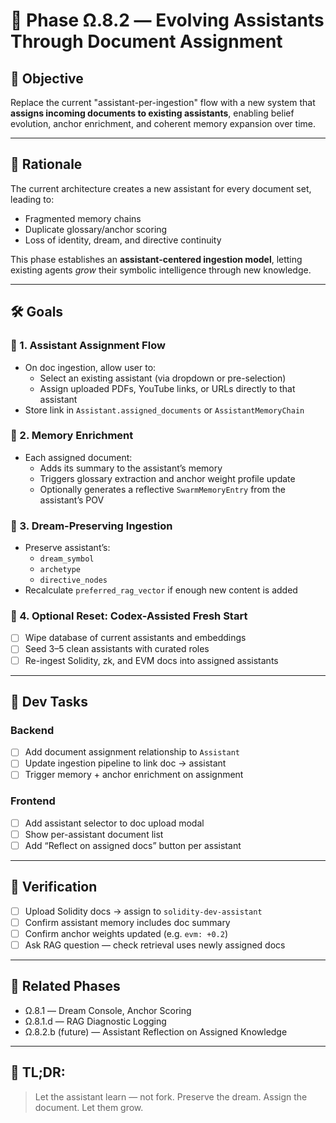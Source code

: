 # 🧠 Phase Ω.8.2 — Evolving Assistants Through Document Assignment

## 🧭 Objective

Replace the current "assistant-per-ingestion" flow with a new system that **assigns incoming documents to existing assistants**, enabling belief evolution, anchor enrichment, and coherent memory expansion over time.

---

## 🔄 Rationale

The current architecture creates a new assistant for every document set, leading to:
- Fragmented memory chains
- Duplicate glossary/anchor scoring
- Loss of identity, dream, and directive continuity

This phase establishes an **assistant-centered ingestion model**, letting existing agents *grow* their symbolic intelligence through new knowledge.

---

## 🛠 Goals

### 🔹 1. Assistant Assignment Flow
- On doc ingestion, allow user to:
  - Select an existing assistant (via dropdown or pre-selection)
  - Assign uploaded PDFs, YouTube links, or URLs directly to that assistant
- Store link in `Assistant.assigned_documents` or `AssistantMemoryChain`

### 🔹 2. Memory Enrichment
- Each assigned document:
  - Adds its summary to the assistant’s memory
  - Triggers glossary extraction and anchor weight profile update
  - Optionally generates a reflective `SwarmMemoryEntry` from the assistant’s POV

### 🔹 3. Dream-Preserving Ingestion
- Preserve assistant’s:
  - `dream_symbol`
  - `archetype`
  - `directive_nodes`
- Recalculate `preferred_rag_vector` if enough new content is added

### 🔹 4. Optional Reset: Codex-Assisted Fresh Start
- [ ] Wipe database of current assistants and embeddings
- [ ] Seed 3–5 clean assistants with curated roles
- [ ] Re-ingest Solidity, zk, and EVM docs into assigned assistants

---

## 🔧 Dev Tasks

### Backend
- [ ] Add document assignment relationship to `Assistant`
- [ ] Update ingestion pipeline to link doc → assistant
- [ ] Trigger memory + anchor enrichment on assignment

### Frontend
- [ ] Add assistant selector to doc upload modal
- [ ] Show per-assistant document list
- [ ] Add “Reflect on assigned docs” button per assistant

---

## 🧪 Verification

- [ ] Upload Solidity docs → assign to `solidity-dev-assistant`
- [ ] Confirm assistant memory includes doc summary
- [ ] Confirm anchor weights updated (e.g. `evm: +0.2`)
- [ ] Ask RAG question — check retrieval uses newly assigned docs

---

## 🔁 Related Phases
- Ω.8.1 — Dream Console, Anchor Scoring
- Ω.8.1.d — RAG Diagnostic Logging
- Ω.8.2.b (future) — Assistant Reflection on Assigned Knowledge

---

## 🧠 TL;DR:
> Let the assistant learn — not fork. Preserve the dream. Assign the document. Let them grow.